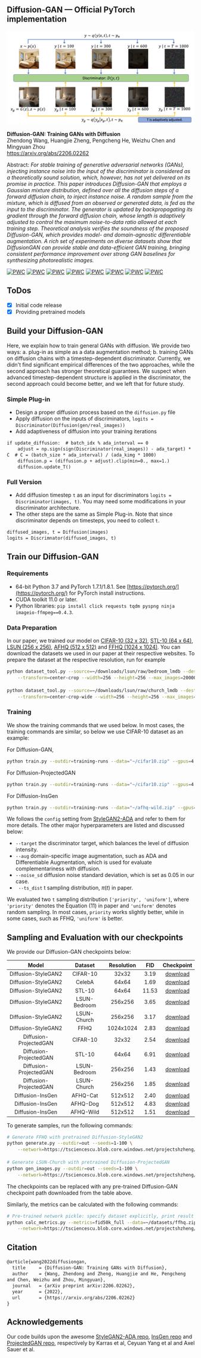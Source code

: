 ## Diffusion-GAN &mdash; Official PyTorch implementation

![Illustration](./docs/diffusion-gan.png)

**Diffusion-GAN: Training GANs with Diffusion**<br>
Zhendong Wang, Huangjie Zheng, Pengcheng He, Weizhu Chen and Mingyuan Zhou <br>
https://arxiv.org/abs/2206.02262 <br>

Abstract: *For stable training of generative adversarial networks (GANs), injecting instance
noise into the input of the discriminator is considered as a theoretically sound
solution, which, however, has not yet delivered on its promise in practice. This
paper introduces Diffusion-GAN that employs a Gaussian mixture distribution,
defined over all the diffusion steps of a forward diffusion chain, to inject instance
noise. A random sample from the mixture, which is diffused from an observed
or generated data, is fed as the input to the discriminator. The generator is
updated by backpropagating its gradient through the forward diffusion chain,
whose length is adaptively adjusted to control the maximum noise-to-data ratio
allowed at each training step. Theoretical analysis verifies the soundness of the
proposed Diffusion-GAN, which provides model- and domain-agnostic differentiable
augmentation. A rich set of experiments on diverse datasets show that DiffusionGAN can 
provide stable and data-efficient GAN training, bringing consistent
performance improvement over strong GAN baselines for synthesizing photorealistic images.*

[![PWC](https://img.shields.io/endpoint.svg?url=https://paperswithcode.com/badge/diffusion-gan-training-gans-with-diffusion/image-generation-on-celeba-64x64)](https://paperswithcode.com/sota/image-generation-on-celeba-64x64?p=diffusion-gan-training-gans-with-diffusion)
[![PWC](https://img.shields.io/endpoint.svg?url=https://paperswithcode.com/badge/diffusion-gan-training-gans-with-diffusion/image-generation-on-stl-10)](https://paperswithcode.com/sota/image-generation-on-stl-10?p=diffusion-gan-training-gans-with-diffusion)
[![PWC](https://img.shields.io/endpoint.svg?url=https://paperswithcode.com/badge/diffusion-gan-training-gans-with-diffusion/image-generation-on-lsun-bedroom-256-x-256)](https://paperswithcode.com/sota/image-generation-on-lsun-bedroom-256-x-256?p=diffusion-gan-training-gans-with-diffusion)
[![PWC](https://img.shields.io/endpoint.svg?url=https://paperswithcode.com/badge/diffusion-gan-training-gans-with-diffusion/image-generation-on-afhq-wild)](https://paperswithcode.com/sota/image-generation-on-afhq-wild?p=diffusion-gan-training-gans-with-diffusion)
[![PWC](https://img.shields.io/endpoint.svg?url=https://paperswithcode.com/badge/diffusion-gan-training-gans-with-diffusion/image-generation-on-afhq-cat)](https://paperswithcode.com/sota/image-generation-on-afhq-cat?p=diffusion-gan-training-gans-with-diffusion)
[![PWC](https://img.shields.io/endpoint.svg?url=https://paperswithcode.com/badge/diffusion-gan-training-gans-with-diffusion/image-generation-on-afhq-dog)](https://paperswithcode.com/sota/image-generation-on-afhq-dog?p=diffusion-gan-training-gans-with-diffusion)
[![PWC](https://img.shields.io/endpoint.svg?url=https://paperswithcode.com/badge/diffusion-gan-training-gans-with-diffusion/image-generation-on-lsun-churches-256-x-256)](https://paperswithcode.com/sota/image-generation-on-lsun-churches-256-x-256?p=diffusion-gan-training-gans-with-diffusion)
[![PWC](https://img.shields.io/endpoint.svg?url=https://paperswithcode.com/badge/diffusion-gan-training-gans-with-diffusion/image-generation-on-ffhq-1024-x-1024)](https://paperswithcode.com/sota/image-generation-on-ffhq-1024-x-1024?p=diffusion-gan-training-gans-with-diffusion)

## ToDos
- [x] Initial code release
- [x] Providing pretrained models

## Build your Diffusion-GAN
Here, we explain how to train general GANs with diffusion. We provide two ways: 
a. plug-in as simple as a data augmentation method; 
b. training GANs on diffusion chains with a timestep-dependent discriminator. 
Currently, we didn't find significant empirical differences of the two approaches, 
while the second approach has stronger theoretical guarantees. We suspect when advanced timestep-dependent structure is applied in the discriminator,
the second approach could become better, and we left that for future study. 

### Simple Plug-in
* Design a proper diffusion process based on the ```diffusion.py``` file
* Apply diffusion on the inputs of discriminators, 
```logits = Discriminator(Diffusion(gen/real_images))```
* Add adaptiveness of diffusion into your training iterations
``` 
if update_diffusion:  # batch_idx % ada_interval == 0
    adjust = np.sign(sign(Discriminator(real_images)) - ada_target) * C  # C = (batch_size * ada_interval) / (ada_kimg * 1000)
    diffusion.p = (diffusion.p + adjust).clip(min=0., max=1.)
    diffusion.update_T()
```

### Full Version
* Add diffusion timestep `t` as an input for discriminators `logits = Discriminator(images, t)`. 
You may need some modifications in your discriminator architecture. 
* The other steps are the same as Simple Plug-in. Note that since discriminator depends on timesteps, 
you need to collect `t`.
```
diffused_images, t = Diffusion(images)
logits = Discrimnator(diffused_images, t)
```

## Train our Diffusion-GAN

### Requirements
* 64-bit Python 3.7 and PyTorch 1.7.1/1.8.1. See [https://pytorch.org/](https://pytorch.org/) for PyTorch install instructions.
* CUDA toolkit 11.0 or later. 
* Python libraries: `pip install click requests tqdm pyspng ninja imageio-ffmpeg==0.4.3`.

### Data Preparation

In our paper, we trained our model on [CIFAR-10 (32 x 32)](https://www.cs.toronto.edu/~kriz/cifar.html), [STL-10 (64 x 64)](https://cs.stanford.edu/~acoates/stl10/),
[LSUN (256 x 256)](https://github.com/fyu/lsun), [AFHQ (512 x 512)](https://github.com/clovaai/stargan-v2) and [FFHQ (1024 x 1024)](https://github.com/NVlabs/ffhq-dataset).
You can download the datasets we used in our paper at their respective websites. 
To prepare the dataset at the respective resolution, run for example
```.bash
python dataset_tool.py --source=~/downloads/lsun/raw/bedroom_lmdb --dest=~/datasets/lsun_bedroom200k.zip \
    --transform=center-crop --width=256 --height=256 --max_images=200000

python dataset_tool.py --source=~/downloads/lsun/raw/church_lmdb --dest=~/datasets/lsun_church200k.zip \
    --transform=center-crop-wide --width=256 --height=256 --max_images=200000
```

### Training

We show the training commands that we used below. In most cases, the training commands are similar, so below we use CIFAR-10 dataset
as an example: 

For Diffusion-GAN,
```.bash
python train.py --outdir=training-runs --data="~/cifar10.zip" --gpus=4 --cfg cifar --kimg 50000 --aug no --target 0.6 --noise_sd 0.05 --ts_dist priority
```
For Diffusion-ProjectedGAN
```.bash
python train.py --outdir=training-runs --data="~/cifar10.zip" --gpus=4 --batch 64 --batch-gpu=16 --cfg fastgan --kimg 50000 --target 0.45 --d_pos first --noise_sd 0.5
```
For Diffusion-InsGen
```.bash
python train.py --outdir=training-runs --data="~/afhq-wild.zip" --gpus=8 --cfg paper512 --kimg 25000
```

We follows the `config` setting from [StyleGAN2-ADA](https://github.com/NVlabs/stylegan2-ada-pytorchhttps://github.com/NVlabs/stylegan2-ada-pytorch) 
and refer to them for more details. The other major hyperparameters are listed and discussed below:
* `--target` the discriminator target, which balances the level of diffusion intensity.
* `--aug` domain-specific image augmentation, such as ADA and Differentiable Augmentation, which is used for evaluate complementariness with diffusion. 
* `--noise_sd` diffusion noise standard deviation, which is set as 0.05 in our case.
* ` --ts_dist` t sampling distribution, $\pi(t)$ in paper. 

We evaluated two `t` sampling distribution `['priority', 'uniform']`,
where `'priority'` denotes the Equation (11) in paper and `'uniform'` denotes random sampling. In most cases, `priority` works slightly better, while in some cases, such as FFHQ,
`'uniform'` is better. 

## Sampling and Evaluation with our checkpoints
We provide our Diffusion-GAN checkpoints below:

|            Model            |   Dataset    | Resolution |  FID  |                                                        Checkpoint                                                         |
|:---------------------------:|:------------:|:----------:|:-----:|:-------------------------------------------------------------------------------------------------------------------------:|
|     Diffusion-StyleGAN2     |   CIFAR-10   |   32x32    | 3.19  |     [download](https://tsciencescu.blob.core.windows.net/projectshzheng/DiffusionGAN/diffusion-stylegan2-cifar10.pkl)     |
|     Diffusion-StyleGAN2     |    CelebA    |   64x64    | 1.69  |    [download](https://tsciencescu.blob.core.windows.net/projectshzheng/DiffusionGAN/diffusion-stylegan2-celeba64.pkl)     |
|     Diffusion-StyleGAN2     |    STL-10    |   64x64    | 11.53 |      [download](https://tsciencescu.blob.core.windows.net/projectshzheng/DiffusionGAN/diffusion-stylegan2-stl10.pkl)      |
|     Diffusion-StyleGAN2     | LSUN-Bedroom |  256x256   | 3.65  |  [download](https://tsciencescu.blob.core.windows.net/projectshzheng/DiffusionGAN/diffusion-stylegan2-lsun-bedroom.pkl)   |
|     Diffusion-StyleGAN2     | LSUN-Church  |  256x256   | 3.17  |   [download](https://tsciencescu.blob.core.windows.net/projectshzheng/DiffusionGAN/diffusion-stylegan2-lsun-church.pkl)   |
|     Diffusion-StyleGAN2     |     FFHQ     | 1024x1024  | 2.83  |      [download](https://tsciencescu.blob.core.windows.net/projectshzheng/DiffusionGAN/diffusion-stylegan2-ffhq.pkl)       |
|   Diffusion-ProjectedGAN    |   CIFAR-10   |   32x32    | 2.54  |   [download](https://tsciencescu.blob.core.windows.net/projectshzheng/DiffusionGAN/diffusion-projectedgan-cifar10.pkl)    |
|   Diffusion-ProjectedGAN    |    STL-10    |   64x64    | 6.91  |    [download](https://tsciencescu.blob.core.windows.net/projectshzheng/DiffusionGAN/diffusion-projectedgan-stl10.pkl)     |
|   Diffusion-ProjectedGAN    | LSUN-Bedroom |  256x256   | 1.43  | [download](https://tsciencescu.blob.core.windows.net/projectshzheng/DiffusionGAN/diffusion-projectedgan-lsun-bedroom.pkl) |
|   Diffusion-ProjectedGAN    | LSUN-Church  |  256x256   | 1.85  | [download](https://tsciencescu.blob.core.windows.net/projectshzheng/DiffusionGAN/diffusion-projectedgan-lsun-church.pkl)  |
|      Diffusion-InsGen       |   AFHQ-Cat   |  512x512   | 2.40  |      [download](https://tsciencescu.blob.core.windows.net/projectshzheng/DiffusionGAN/diffusion-insgen-afhqcat.pkl)       |
|     Diffusion-InsGen        |   AFHQ-Dog   |  512x512   | 4.83  |      [download](https://tsciencescu.blob.core.windows.net/projectshzheng/DiffusionGAN/diffusion-insgen-afhqdog.pkl)       |
|      Diffusion-InsGen       |  AFHQ-Wild   |  512x512   | 1.51  |      [download](https://tsciencescu.blob.core.windows.net/projectshzheng/DiffusionGAN/diffusion-insgen-afhqwild.pkl)      |


To generate samples, run the following commands:

```.bash
# Generate FFHQ with pretrained Diffusion-StyleGAN2
python generate.py --outdir=out --seeds=1-100 \
    --network=https://tsciencescu.blob.core.windows.net/projectshzheng/DiffusionGAN/diffusion-stylegan2-ffhq.pkl

# Generate LSUN-Church with pretrained Diffusion-ProjectedGAN
python gen_images.py --outdir=out --seeds=1-100 \
    --network=https://tsciencescu.blob.core.windows.net/projectshzheng/DiffusionGAN/diffusion-projectedgan-lsun-church.pkl
```

The checkpoints can be replaced with any pre-trained Diffusion-GAN checkpoint path downloaded from the table above.


Similarly, the metrics can be calculated with the following commands:

```.bash
# Pre-trained network pickle: specify dataset explicitly, print result to stdout.
python calc_metrics.py --metrics=fid50k_full --data=~/datasets/ffhq.zip --mirror=1 \
    --network=https://tsciencescu.blob.core.windows.net/projectshzheng/DiffusionGAN/diffusion-stylegan2-ffhq.pkl
```

## Citation

```
@article{wang2022diffusiongan,
  title     = {Diffusion-GAN: Training GANs with Diffusion},
  author    = {Wang, Zhendong and Zheng, Huangjie and He, Pengcheng and Chen, Weizhu and Zhou, Mingyuan},
  journal   = {arXiv preprint arXiv:2206.02262},
  year      = {2022},
  url       = {https://arxiv.org/abs/2206.02262}
}
```

## Acknowledgements

Our code builds upon the awesome [StyleGAN2-ADA repo](https://github.com/NVlabs/stylegan2-ada-pytorch), [InsGen repo](https://github.com/genforce/insgen) and [ProjectedGAN repo](https://github.com/autonomousvision/projected_gan), respectively by Karras et al, Ceyuan Yang et al and Axel Sauer et al.
